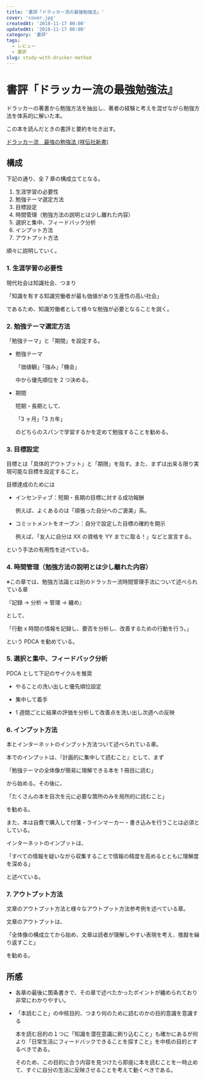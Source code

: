 ```yaml
---
title: '書評「ドラッカー流の最強勉強法』'
cover: 'cover.jpg'
createdAt: '2018-11-17 00:00'
updatedAt: '2018-11-17 00:00'
category: '書評'
tags:
  - レビュー
  - 書評
slug: study-with-drucker-method
---
```


# 書評「ドラッカー流の最強勉強法』

ドラッカーの著書から勉強方法を抽出し、著者の経験と考えを混ぜながら勉強方法を体系的に解いた本。

この本を読んだときの書評と要約を吐き出す。

<!-- アフィ -->
<div class="af-moshi-container">
<a href="//af.moshimo.com/af/c/click?a_id=1847646&amp;p_id=170&amp;pc_id=185&amp;pl_id=4062&amp;url=https%3A%2F%2Fwww.amazon.co.jp%2Fdp%2FB00LS7LZNA" rel="nofollow" referrerpolicy="no-referrer-when-downgrade"><img src="https://images-fe.ssl-images-amazon.com/images/I/31oN4M6t1bL._SL160_.jpg" alt="" style="border: none;" /><br />ドラッカー流　最強の勉強法 (祥伝社新書)</a><img src="//i.moshimo.com/af/i/impression?a_id=1847646&amp;p_id=170&amp;pc_id=185&amp;pl_id=4062" alt="" width="1" height="1" style="border: 0px;" />
</div>

<!-- アフィ -->

## 構成

下記の通り、全 7 章の構成立てとなる。

1. 生涯学習の必要性
2. 勉強テーマ選定方法
3. 目標設定
4. 時間管理（勉強方法の説明とは少し離れた内容）
5. 選択と集中、フィードバック分析
6. インプット方法
7. アウトプット方法

順々に説明していく。

### 1. 生涯学習の必要性

現代社会は知識社会、つまり

「知識を有する知識労働者が最も価値があり生産性の高い社会」

であるため、知識労働者として様々な勉強が必要となることを説く。

### 2. 勉強テーマ選定方法

「勉強テーマ」と「期間」を設定する。

- 勉強テーマ

  「価値観」「強み」「機会」

  中から優先順位を 2 つ決める。

- 期間

  短期・長期として、

  「3 ヶ月」「3 カ年」

  のどちらのスパンで学習するかを定めて勉強することを勧める。

### 3. 目標設定

目標とは「具体的アウトプット」と「期限」を指す。また、まずは出来る限り実現可能な目標を設定すること。

目標達成のためには

- インセンティブ：短期・長期の目標に対する成功報酬

  例えば、よくあるのは「頑張った自分へのご褒美」系。

- コミットメントをオープン：自分で設定した目標の確約を開示

  例えば、「友人に自分は XX の資格を YY までに取る！」などと宣言する。

という手法の有用性を述べている。

### 4. 時間管理（勉強方法の説明とは少し離れた内容）

※この章では、勉強方法論とは別のドラッカー流時間管理手法について述べられている章

『記録 → 分析 → 管理 → 纏め』

として、

「行動 x 時間の情報を記録し、要否を分析し、改善するための行動を行う。」

という PDCA を勧めている。

### 5. 選択と集中、フィードバック分析

PDCA として下記のサイクルを推奨

- やることの洗い出しと優先順位設定

- 集中して着手

- 1 週間ごとに結果の評価を分析して改善点を洗い出し次週への反映

### 6. インプット方法

本とインターネットのインプット方法ついて述べられている章。

本でのインプットは、『計画的に集中して読むこと』として、まず

「勉強テーマの全体像が簡易に理解できる本を 1 冊目に読む」

から始める。その後に、

「たくさんの本を目次を元に必要な箇所のみを局所的に読むこと」

を勧める。

また、本は自費で購入して付箋・ラインマーカー・書き込みを行うことは必須としている。

インターネットのインプットは、

「すべての情報を疑いながら収集することで情報の精度を高めるとともに理解度を深める」

と述べている。

### 7. アウトプット方法

文章のアウトプット方法と様々なアウトプット方法参考例を述べている章。

文章のアウトプットは、

「全体像の構成立てから始め、文章は読者が理解しやすい表現を考え、推敲を繰り返すこと」

を勧める。

## 所感

- 各章の最後に箇条書きで、その章で述べたかったポイントが纏められており非常にわかりやすい。

- 「本読むこと」の中核目的、つまり何のために読むのかの目的意識を意識する

  本を読む目的の１つに「知識を潜在意識に刷り込むこと」も確かにあるが何より「日常生活にフィードバックできることを探すこと」を中核の目的とするべきである。

  そのため、この目的に合う内容を見つけたら即座に本を読むことを一時止めて、すぐに自分の生活に反映させることを考えて動くべきである。
